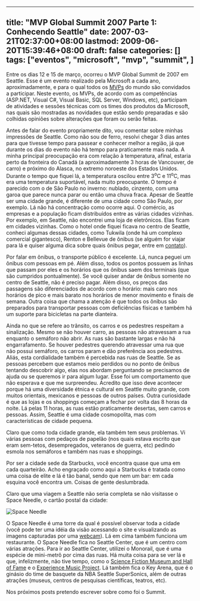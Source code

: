
---
title: "MVP Global Summit 2007 Parte 1: Conhecendo Seattle"
date: 2007-03-21T02:37:00+08:00
lastmod: 2009-06-20T15:39:46+08:00
draft: false
categories: []
tags: ["eventos", "microsoft", "mvp", "summit", ]
---


Entre os dias 12 e 15 de março, ocorreu o MVP Global Summit de 2007 em Seattle. Esse é um evento realizado pela Microsoft a cada ano, aproximadamente, e para o qual todos os [MVPs](http://www.microsoft.com/brasil/mvp/) do mundo são convidados a participar. Neste evento, os MVPs, de acordo com as competências (ASP.NET, Visual C#, Visual Basic, SQL Server, Windows, etc), participam de atividades e sessões técnicas com os times dos produtos da Microsoft, nas quais são mostradas as novidades que estão sendo preparadas e são colhidas opiniões sobre alterações que foram ou serão feitas.

Antes de falar do evento propriamente dito, vou comentar sobre minhas impressões de Seattle. Como não sou de ferro, resolvi chegar 3 dias antes para que tivesse tempo para passear e conhecer melhor a região, já que durante os dias do evento não há tempo para praticamente mais nada. A minha principal preocupação era com relação à temperatura, afinal, estaria perto da fronteira do Canadá (a aproximadamente 3 horas de Vancouver, de carro) e próximo do Alasca, no extremo noroeste dos Estados Unidos. Durante o tempo que fiquei lá, a temperatura oscilou entre 3<sup>o</sup>C e 11<sup>o</sup>C, mas era uma temperatura suportável, nada muito preocupante. O tempo é parecido com o de São Paulo no inverno: nublado, cinzento, com uma garoa que parece nunca parar ou então uma chuva fraca. Apesar de Seattle ser uma cidade grande, é diferente de uma cidade como São Paulo, por exemplo. Lá não há concentração como ocorre aqui. O comércio, as empresas e a população ficam distribuídos entre as várias cidades vizinhas. Por exemplo, em Seattle, não encontrei uma loja de eletrônicos. Elas ficam em cidades vizinhas. Como o hotel onde fiquei ficava no centro de Seattle, conheci algumas dessas cidades, como Tukwila (onde há um complexo comercial gigantesco), Renton e Bellevue de ônibus (se alguém for viajar para lá e quiser alguma dica sobre quais ônibus pegar, entre em [contato](http://oneda.mvps.org/blog/contact.aspx)).

Por falar em ônibus, o transporte público é excelente. Lá, nunca peguei um ônibus com pessoas em pé. Além disso, todos os pontos possuem as linhas que passam por eles e os horários que os ônibus saem dos terminais (que são cumpridos pontualmente). Se você quiser andar de ônibus somente no centro de Seattle, não é preciso pagar. Além disso, os preços das passagens são diferenciados de acordo com o horário: mais caro nos horários de pico e mais barato nos horários de menor movimento e finais de semana. Outra coisa que chama a atenção é que todos os ônibus são preparados para transportar pessoas com deficiências físicas e também há um suporte para bicicletas na parte dianteira.

Ainda no que se refere ao trânsito, os carros e os pedestres respeitam a sinalização. Mesmo se não houver carro, as pessoas não atravessam a rua enquanto o semáforo não abrir. As ruas são bastante largas e não há engarrafamento. Se houver pedestres querendo atravessar uma rua que não possui semáforo, os carros param e dão preferência aos pedestres. Aliás, esta cordialidade também é percebida nas ruas de Seattle. Se as pessoas percebem que estamos meio perdidos ou no ponto de ônibus tentando descobrir algo, elas nos abordam perguntando se precisamos de ajuda ou se queremos ir para algum lugar. Esse foi um comportamento que não esperava e que me surpreendeu. Acredito que isso deve acontecer porque há uma diversidade étnica e cultural em Seattle muito grande, com muitos orientais, mexicanos e pessoas de outros países. Outra curiosidade é que as lojas e os shoppings começam a fechar por volta das 8 horas da noite. Lá pelas 11 horas, as ruas estão praticamente desertas, sem carros e pessoas. Assim, Seattle é uma cidade cosmopolita, mas com características de cidade pequena.

Claro que como toda cidade grande, ela também tem seus problemas. Vi várias pessoas com pedaços de papelão (nos quais estava escrito que eram sem-tetos, desempregados, veteranos de guerra, etc) pedindo esmola nos semáforos e também nas ruas e shoppings.

Por ser a cidade sede da Starbucks, você encontra quase que uma em cada quarteirão. Acho engraçado como aqui a Starbucks é tratada como uma coisa de elite e lá é tão banal, sendo que nem um bar: em cada esquina você encontra um. Coisas de gente deslumbrada.

Claro que uma viagem a Seattle não seria completa se não visitasse o Space Needle, o cartão postal da cidade:

![Space Needle](/img/summit07/spaceneedle.jpg "Space Needle")

O Space Needle é uma torre da qual é possível observar toda a cidade (você pode ter uma idéia da visão acessando o site e visualizando as imagens capturadas por uma [webcam](http://www.spaceneedle.com/view/webcam.html)). Lá em cima também funciona um restaurante. O Space Needle fica no Seattle Center, que é um centro com várias atrações. Para ir ao Seattle Center, utilizei o Monorail, que é uma espécie de mini-metrô por cima das ruas. Há muita coisa para se ver lá e que, infelizmente, não tive tempo, como o [Science Fiction Museum and Hall of Fame](http://www.sfhomeworld.org/) e o [Experience Music Project](http://www.emplive.org/). Lá também fica o Key Arena, que é o ginásio do time de basquete da NBA Seattle SuperSonics, além de outras atrações (museus, centros de pesquisas científicas, teatros, etc).

Nos próximos posts pretendo escrever sobre como foi o Summit.

